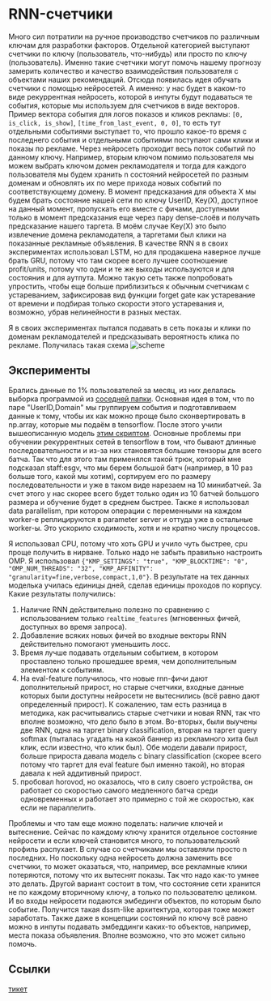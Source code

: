 # RNN-счетчики
Много сил потратили на ручное производство счетчиков по различным ключам для разработки факторов. Отдельной категорией выступают счетчики по ключу (пользователь, что-нибудь) или просто по ключу (пользователь). Именно такие счетчики могут помочь нашему прогнозу замерить количество и качество взаимодействия пользователя с объектами наших рекомендаций.
Отсюда появилась идея обучать счетчики с помощью нейросетей.
А именно: у нас будет в каком-то виде рекуррентная нейросеть, которой в инпуты будут подаваться те события, которые мы используем для счетчиков в виде векторов.
Пример вектора события для логов показов и кликов рекламы: `[0, is_click, is_show]`, `[time_from_last_event, 0, 0]`, то есть тут отдельными событиями выступает то, что прошло какое-то время с последнего события и отдельными событиями поступают сами клики и показы по рекламе.
Через нейросеть проходит весь поток событий по данному ключу. Например, вторым ключом помимо пользователя мы можем выбрать ключом домен рекламодателя и тогда для каждого пользователя мы будем хранить n состояний нейросетей по разным доменам и обновлять их по мере прихода новых событий по соответствующему домену.
В момент предсказания для объекта X мы будем брать состояние нашей сети по ключу UserID, Key(X), доступное на данный момент, пропускать его вместе с фичами, доступными только в момент предсказания еще через пару dense-слоёв и получать предсказание нашего таргета. В моём случае Key(X) это было извлечение домена рекламодателя, а таргетами был клики на показанные рекламные объявления.
В качестве RNN я в своих экспериментах использовал LSTM, но для продакшена наверное лучше брать GRU, потому что там скорее всего лучшее соотношение profit/units, потому что одни и те же выходы используются и для состояния и для аутпута.
Можно такую сеть также попробовать упростить, чтобы еще больше приблизиться к обычным счетчикам с устареванием, зафиксировав вид функции forget gate как устаревание от времени и подбирая только скорости этого устаревания и, возможно, убрав нелинейности в разных местах.

Я в своих экспериментах пытался подавать в сеть показы и клики по доменам рекламодателей и предсказывать вероятность клика по рекламе. Получилась такая схема
![scheme](https://jing.yandex-team.ru/files/mstebelev/Untitled%20Diagram%20%281%29.png "Схема сети")

## Эксперименты
Брались данные по 1% пользователей за месяц, из них делалась выборка программой из [соседней папки](make_pool). Основная идея в том, что по паре "UserID,Domain" мы группируем события и подготавливаем данные к тому, чтобы их как можно проще было сконвертировать в np.array, которые мы подаём в tensorflow.
После этого учили вышеописанную модель [этим скриптом](train/model_async.py). Основные проблемы при обучении рекуррентных сетей в tensorflow в том, что бывают длинные последовательности и из-за них становятся большие тензоры для всего батча. Так что для этого там применялся такой трюк, который мне подсказал staff:esgv, что мы берем большой батч (например, в 10 раз больше того, какой мы хотим), сортируем его по размеру последовательности и уже в таком виде нарезаем на 10 минибатчей. За счет этого у нас скорее всего будет только один из 10 батчей большого размера и обучение будет в среднем быстрее.
Также я использовал data parallelism, при котором операции с переменными на каждом worker-е реплицируются в parameter server и оттуда уже в остальные worker-ы. Это ускорило сходимость, хотя и не кратно числу процессов.

Я использовал CPU, потому что хоть GPU и учило чуть быстрее, cpu проще получить в нирване. Только надо не забыть правильно настроить OMP. Я использовал `{"KMP_SETTINGS": "true", "KMP_BLOCKTIME": "0",  "OMP_NUM_THREADS": "32", "KMP_AFFINITY": "granularity=fine,verbose,compact,1,0"}`. В результате на тех данных моделька училась единицы дней, сделав единицы проходов по корпусу.
Какие результаты получились:
1) Наличие RNN действительно полезно по сравнению с использованием только `realtime_features` (мгновенных фичей, доступных во время запроса).
2) Добавление всяких новых фичей во входные векторы RNN действительно помогают уменьшить лосс.
3) Время лучше подавать отдельным событием, в котором проставлено только прошедшее время, чем дополнительным элементом к событиям.
4) На eval-feature получилось, что новые rnn-фичи дают дополнительный прирост, но старые счетчики, входные данные которых были доступны нейросети не вытеснились (всё равно дают определенный прирост). К сожалению, там есть разница в методика, как расчитывались старые счетчики и новая RNN, так что вполне возможно, что дело было в этом. Во-вторых, были выучены две RNN, одна на таргет binary classification, вторая на таргет query softmax (пыталась угадать на какой баннер из рекламного хита был клик, если известно, что клик был). Обе модели давали прирост, больше прироста давала модель с binary classification (скорее всего потому что таргет для eval feature был именно такой), но вторая давала к ней аддитивный прирост.
5) пробовал horovod, но оказалось, что в силу своего устройства, он работает со скоростью самого медленного батча среди одновременных и работает это примерно с той же скоростью, как если не параллелить.


Проблемы и что там еще можно поделать:
наличие ключей и вытеснение. Сейчас по каждому ключу хранится отдельное состояние нейросети и если ключей становится много, то пользовательский профиль распухает. В случае со счетчиками мы оставляли просто n последних. Но поскольку одна нейросеть должна заменить все счетчики, то может оказаться, что, например, все рекламные клики потеряются, потому что их вытеснят показы. Так что надо как-то умнее это делать. Другой вариант состоит в том, что состояние сети хранится не по каждому вторичному ключу, а только по пользователю целиком. И во входы нейросети подаются эмбединги объектов, по которым было событие. Получится такая dssm-like архитектура, которая тоже может заработать. Также даже в концепции состояний по ключу всё равно можно в инпуты подавать эмбеддинги каких-то объектов, например, места показа объявления. Вполне возможно, что это может сильно помочь.

## Ссылки
[тикет](https://st.yandex-team.ru/BSDEV-71523)
